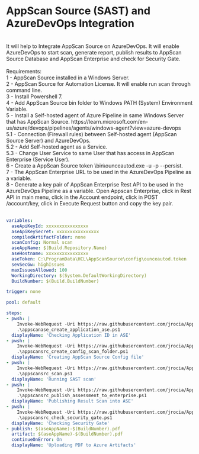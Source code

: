 # AppScan Source (SAST) and AzureDevOps Integration
</br>
It will help to Integrate AppScan Source on AzureDevOps. It will enable AzureDevOps to start scan, generate report, publish results to AppScan Source Database and AppScan Enterprise and check for Security Gate.<br>
<br>
Requirements:<br>
1 - AppScan Source installed in a Windows Server.<br>
2 - AppScan Source for Automation License. It will enable run scan through command line.<br>
3 - Install Powershell 7.<br>
4 - Add AppScan Source bin folder to Windows PATH (System) Environment Variable.<br>
5 - Install a Self-hosted agent of Azure Pipeline in same Windows Server that has AppScan Source. https://learn.microsoft.com/en-us/azure/devops/pipelines/agents/windows-agent?view=azure-devops<br>
5.1 - Connection (Firewall rules) between Self-hosted agent (AppScan Source Server) and  AzureDevOps.<br>
5.2 - Add Self-hosted agent as a Service.<br>
5.3 - Change User Service to same User that has access in AppScan Enterprise (Service User).<br>
6 - Create a AppScan Source token <install_dir>\bin\ounceautod.exe -u <domain\user> -p <password> --persist.<br>
7 - The AppScan Enterprise URL to be used in the AzureDevOps Pipeline as a variable.<br>
8 - Generate a key pair of AppScan Enterprise Rest API to be used in the AzureDevOps Pipeline as a variable. Open Appscan Enterprise, click in Rest API in main menu, click in the Account endpoint, click in POST /account/key, click in Execute Request button and copy the key pair.<br>
<br>

```yaml
variables:
  aseApiKeyId: xxxxxxxxxxxxxxxx
  aseApiKeySecret: xxxxxxxxxxxxxxxx
  compiledArtifactFolder: none
  scanConfig: Normal scan
  aseAppName: $(Build.Repository.Name)
  aseHostname: xxxxxxxxxxxxxxxx
  aseToken: C:\ProgramData\HCL\AppScanSource\config\ounceautod.token
  sevSecGw: highIssues
  maxIssuesAllowed: 100
  WorkingDirectory: $(System.DefaultWorkingDirectory)
  BuildNumber: $(Build.BuildNumber)

trigger: none

pool: default

steps:
- pwsh: |
    Invoke-WebRequest -Uri https://raw.githubusercontent.com/jrocia/AppScanSRC-and-AzureDevOps-Integration/main/scripts/appscanase_create_application_ase.ps1 -OutFile appscanase_create_application_ase.ps1
    .\appscanase_create_application_ase.ps1
  displayName: 'Checking Application ID in ASE'
- pwsh: |
    Invoke-WebRequest -Uri https://raw.githubusercontent.com/jrocia/AppScanSRC-and-AzureDevOps-Integration/main/scripts/appscansrc_create_config_scan_folder.ps1 -OutFile appscansrc_create_config_scan_folder.ps1
    .\appscansrc_create_config_scan_folder.ps1
  displayName: 'Creating AppScan Source Config file'
- pwsh: |
    Invoke-WebRequest -Uri https://raw.githubusercontent.com/jrocia/AppScanSRC-and-AzureDevOps-Integration/main/scripts/appscansrc_scan.ps1 -OutFile appscansrc_scan.ps1
    .\appscansrc_scan.ps1
  displayName: 'Running SAST scan'
- pwsh: |
    Invoke-WebRequest -Uri https://raw.githubusercontent.com/jrocia/AppScanSRC-and-AzureDevOps-Integration/main/scripts/appscansrc_publish_assessment_to_enterprise.ps1 -OutFile appscansrc_publish_assessment_to_enterprise.ps1
    .\appscansrc_publish_assessment_to_enterprise.ps1
  displayName: 'Publishing Result Scan into ASE'
- pwsh: |
    Invoke-WebRequest -Uri https://raw.githubusercontent.com/jrocia/AppScanSRC-and-AzureDevOps-Integration/main/scripts/appscansrc_check_security_gate.ps1 -OutFile appscansrc_check_security_gate.ps1
    .\appscansrc_check_security_gate.ps1
  displayName: 'Checking Security Gate'
- publish: $(aseAppName)-$(BuildNumber).pdf
  artifact: $(aseAppName)-$(BuildNumber).pdf
  continueOnError: On
  displayName: 'Uploading PDF to Azure Artifacts'
```
